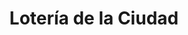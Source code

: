 ---
title: "Lotería de la Ciudad"
url: /ciudad-autonoma-de-buenos-aires/loteria-de-la-ciudad-avenida-corrientes-6/
shop: Lotterie
---